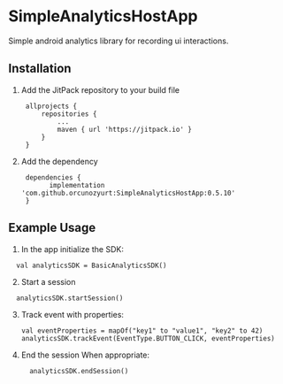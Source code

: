 # SimpleAnalyticsHostApp
Simple android analytics library for recording ui interactions.

## Installation
1. Add the JitPack repository to your build file
   ```
    allprojects {
  		repositories {
  			...
  			maven { url 'https://jitpack.io' }
  		}
  	}
   ```
2. Add the dependency
   ```
    dependencies {
          implementation 'com.github.orcunozyurt:SimpleAnalyticsHostApp:0.5.10'
  	}
   ```

## Example Usage

1. In the app initialize the SDK:
  
  ``` 
    val analyticsSDK = BasicAnalyticsSDK()
  ```

2. Start a session
  ```
    analyticsSDK.startSession()
  
  ```
3. Track event with properties:
   ```
   val eventProperties = mapOf("key1" to "value1", "key2" to 42)
   analyticsSDK.trackEvent(EventType.BUTTON_CLICK, eventProperties)
   ```
4. End the session When appropriate:

   ```
     analyticsSDK.endSession()
   ```

